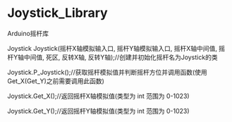 # Joystick_Library
Arduino摇杆库

Joystick Joystick(摇杆X轴模拟输入口, 摇杆Y轴模拟输入口, 摇杆X轴中间值, 摇杆Y轴中间值, 死区, 反转X轴, 反转Y轴);//创建并初始化摇杆名为Joystick的类

Joystick.P_Joystick();//获取摇杆模拟值并判断摇杆方位并调用函数(使用Get_X(Get_Y)之前需要调用此函数)

Joystick.Get_X();//返回摇杆X轴模拟值(类型为 int 范围为 0-1023)

Joystick.Get_Y();//返回摇杆Y轴模拟值(类型为 int 范围为 0-1023)
